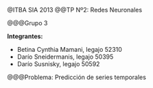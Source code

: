 @ITBA SIA 2013
@@TP Nº2: Redes Neuronales

@@@Grupo 3

**Integrantes:**

* Betina Cynthia Mamani, legajo 52310
* Darío Sneidermanis, legajo 50395
* Darío Susnisky, legajo 50592

@@@Problema: Predicción de series temporales
